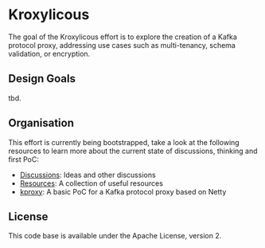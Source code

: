 # Kroxylicous

The goal of the Kroxylicous effort is to explore the creation of a Kafka protocol proxy,
addressing use cases such as multi-tenancy, schema validation, or encryption.

## Design Goals

tbd.

## Organisation

This effort is currently being bootstrapped, take a look at the following resources to learn more about the current state of discussions, thinking and first PoC:

* [Discussions](https://github.com/kroxylicous/design/discussions): Ideas and other discussions
* [Resources](useful-resources.asciidoc): A collection of useful resources
* [kproxy](https://github.com/kroxylicous/kproxy): A basic PoC for a Kafka protocol proxy based on Netty

## License

This code base is available under the Apache License, version 2.
